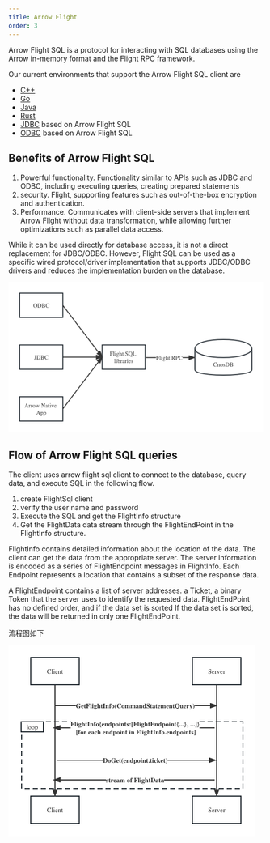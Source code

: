 ```yaml
---
title: Arrow Flight
order: 3
---
```


Arrow Flight SQL is a protocol for interacting with SQL databases using the Arrow in-memory format and the Flight RPC framework.

Our current environments that support the Arrow Flight SQL client are

- [C++](c++.md)
- [Go](go.md)
- [Java](java.md)
- [Rust](rust.md)
-  [JDBC](JDBC.md) based on Arrow Flight SQL
-  [ODBC](ODBC.md) based on Arrow Flight SQL

## Benefits of Arrow Flight SQL

1. Powerful functionality. Functionality similar to APIs such as JDBC and ODBC, including executing queries, creating prepared statements
2. security. Flight, supporting features such as out-of-the-box encryption and authentication.
3. Performance. Communicates with client-side servers that implement Arrow Flight without data transformation, while allowing further optimizations such as parallel data access.

While it can be used directly for database access, it is not a direct replacement for JDBC/ODBC. However, Flight SQL can be used as a specific wired protocol/driver implementation that supports JDBC/ODBC drivers and reduces the implementation burden on the database.

![cnosdb_arrow_flight.png](https://github.com/cnosdb/docs/blob/main/docs/source/_static/img/cnosdb_arrow_flight.png?raw=true)



## Flow of Arrow Flight SQL queries

The client uses arrow flight sql client to connect to the database, query data, and execute SQL in the following flow.

1. create FlightSql client
2. verify the user name and password
3. Execute the SQL and get the FlightInfo structure
4. Get the FlightData data stream through the FlightEndPoint in the FlightInfo structure.


FlightInfo contains detailed information about the location of the data.
The client can get the data from the appropriate server.
The server information is encoded as a series of FlightEndpoint messages in FlightInfo. 
Each Endpoint represents a location that contains a subset of the response data.

A FlightEndpoint contains a list of server addresses.
a Ticket, a binary Token that the server uses to identify the requested data.
FlightEndPoint has no defined order, and if the data set is sorted
If the data set is sorted, the data will be returned in only one FlightEndPoint.





流程图如下

![流程图](https://github.com/cnosdb/docs/raw/main/docs/source/_static/img/arrow_flight_flow.png)
